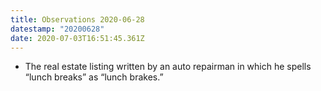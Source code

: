 ```yaml
---
title: Observations 2020-06-28
datestamp: "20200628"
date: 2020-07-03T16:51:45.361Z
---
```

- The real estate listing written by an auto repairman in which he spells “lunch breaks” as “lunch brakes.”